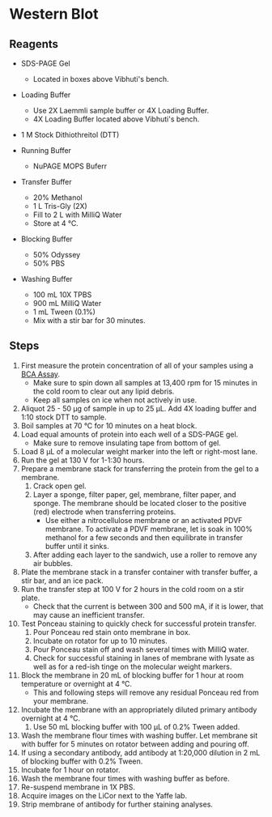 # Western Blot

## Reagents

* SDS-PAGE Gel
    * Located in boxes above Vibhuti's bench.

* Loading Buffer
    * Use 2X Laemmli sample buffer or 4X Loading Buffer.
    * 4X Loading Buffer located above Vibhuti's bench.

* 1 M Stock Dithiothreitol (DTT)

* Running Buffer
    * NuPAGE MOPS Buferr

* Transfer Buffer
    * 20% Methanol
    * 1 L Tris-Gly (2X)
    * Fill to 2 L with MilliQ Water
    * Store at 4 °C.

* Blocking Buffer
    * 50% Odyssey
    * 50% PBS

* Washing Buffer
    * 100 mL 10X TPBS
    * 900 mL MilliQ Water
    * 1 mL Tween (0.1%)
    * Mix with a stir bar for 30 minutes.

## Steps

1. First measure the protein concentration of all of your samples using a
   [BCA Assay](bca.md).
    * Make sure to spin down all samples at 13,400 rpm for 15 minutes in the
      cold room to clear out any lipid debris.
    * Keep all samples on ice when not actively in use.
2. Aliquot 25 - 50 μg of sample in up to 25 μL. Add 4X loading buffer and 1:10
   stock DTT to sample.
3. Boil samples at 70 °C for 10 minutes on a heat block.
4. Load equal amounts of protein into each well of a SDS-PAGE gel.
    * Make sure to remove insulating tape from bottom of gel.
5. Load 8 μL of a molecular weight marker into the left or right-most lane.
5. Run the gel at 130 V for 1-1:30 hours.
6. Prepare a membrane stack for transferring the protein from the gel to a
   membrane.
    1. Crack open gel.
    2. Layer a sponge, filter paper, gel, membrane, filter paper, and sponge.
       The membrane should be located closer to the positive (red) electrode
       when transferring proteins.
        * Use either a nitrocellulose membrane or an activated PDVF membrane.
          To activate a PDVF membrane, let is soak in 100% methanol for a few
          seconds and then equilibrate in transfer buffer until it sinks.
    3. After adding each layer to the sandwich, use a roller to remove any air
       bubbles.
7. Plate the membrane stack in a transfer container with transfer buffer, a stir
   bar, and an ice pack.
8. Run the transfer step at 100 V for 2 hours in the cold room on a stir plate.
    * Check that the current is between 300 and 500 mA, if it is lower, that
      may cause an inefficient transfer.
9. Test Ponceau staining to quickly check for successful protein transfer.
    1. Pour Ponceau red stain onto membrane in box.
    2. Incubate on rotator for up to 10 minutes.
    3. Pour Ponceau stain off and wash several times with MilliQ water.
    4. Check for successful staining in lanes of membrane with lysate as well as
       for a red-ish tinge on the molecular weight markers.
10. Block the membrane in 20 mL of blocking buffer for 1 hour at room temperature
    or overnight at 4 °C.
    * This and following steps will remove any residual Ponceau red from your
      membrane.
11. Incubate the membrane with an appropriately diluted primary antibody
    overnight at 4 °C.
    1. Use 50 mL blocking buffer with 100 μL of 0.2% Tween added.
12. Wash the membrane flour times with washing buffer. Let membrane sit with
    buffer for 5 minutes on rotator between adding and pouring off.
13. If using a secondary antibody, add antibody at 1:20,000 dilution in 2 mL of
    blocking buffer with 0.2% Tween.
14. Incubate for 1 hour on rotator.
15. Wash the membrane four times with washing buffer as before.
16. Re-suspend membrane in 1X PBS.
17. Acquire images on the LiCor next to the Yaffe lab.
18. Strip membrane of antibody for further staining analyses.
